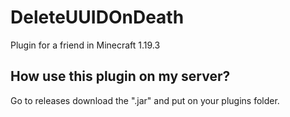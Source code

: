 # DeleteUUIDOnDeath

Plugin for a friend in Minecraft 1.19.3
## How use this plugin on my server?
Go to releases download the ".jar" and put on your plugins folder.
